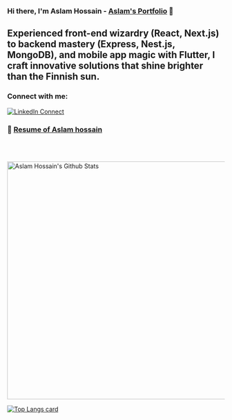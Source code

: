 ### Hi there, I'm Aslam Hossain - [Aslam's Portfolio](https://www.aslamhossain.live/ "Aslam's Portfolio") 👋

## Experienced front-end wizardry (React, Next.js) to backend mastery (Express, Nest.js, MongoDB), and mobile app magic with Flutter, I craft innovative solutions that shine brighter than the Finnish sun.

### Connect with me:

[![LinkedIn Connect](https://img.shields.io/badge/%20-Connect-black?color=14171A&labelColor=212121&logo=linkedin&logoColor=ffffff)](https://www.linkedin.com/in/aslamhossain-dev/)

### 📑 [Resume of Aslam hossain](https://read.cv/aslamhossain)

<br></br>


<img width="550" alt="Aslam Hossain's Github Stats"  src="https://github-readme-stats.vercel.app/api?username=engineer-aslam-hossain&show_icons=true"/>

[![Top Langs card](https://github-readme-stats.vercel.app/api/top-langs/?username=engineer-aslam-hossain&card_width=550)](https://github.com/engineer-aslam-hossain)
